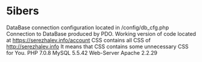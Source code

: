 # 5ibers
DataBase connection configuration located in /config/db_cfg.php Connection to DataBase produced by PDO. Working version of code located at https://serezhalev.info/account CSS contains all CSS of http://serezhalev.info It means that CSS contains some unnecessary CSS for You. PHP 7.0.8 MySQL 5.5.42 Web-Server Apache 2.2.29
